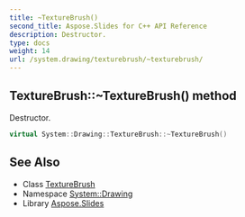 ```yaml
---
title: ~TextureBrush()
second_title: Aspose.Slides for C++ API Reference
description: Destructor.
type: docs
weight: 14
url: /system.drawing/texturebrush/~texturebrush/
---
```

## TextureBrush::~TextureBrush() method


Destructor.

```cpp
virtual System::Drawing::TextureBrush::~TextureBrush()
```

## See Also

* Class [TextureBrush](../)
* Namespace [System::Drawing](../../)
* Library [Aspose.Slides](../../../)